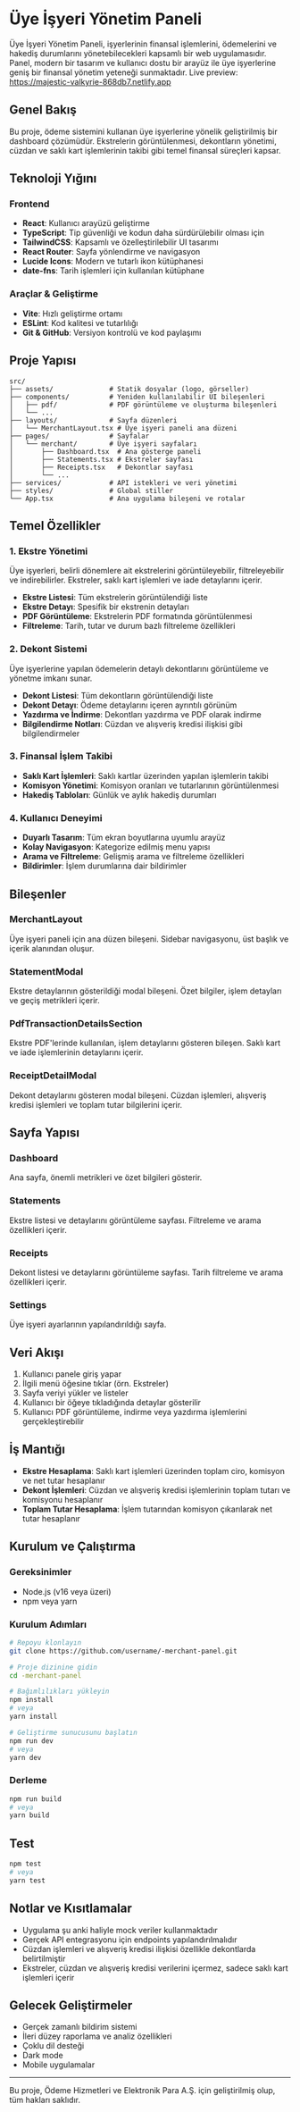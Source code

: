 #  Üye İşyeri Yönetim Paneli

 Üye İşyeri Yönetim Paneli, işyerlerinin finansal işlemlerini, ödemelerini ve hakediş durumlarını yönetebilecekleri kapsamlı bir web uygulamasıdır. Panel, modern bir tasarım ve kullanıcı dostu bir arayüz ile üye işyerlerine geniş bir finansal yönetim yeteneği sunmaktadır. Live preview: https://majestic-valkyrie-868db7.netlify.app

## Genel Bakış

Bu proje,  ödeme sistemini kullanan üye işyerlerine yönelik geliştirilmiş bir dashboard çözümüdür. Ekstrelerin görüntülenmesi, dekontların yönetimi, cüzdan ve saklı kart işlemlerinin takibi gibi temel finansal süreçleri kapsar.

## Teknoloji Yığını

### Frontend
- **React**: Kullanıcı arayüzü geliştirme
- **TypeScript**: Tip güvenliği ve kodun daha sürdürülebilir olması için
- **TailwindCSS**: Kapsamlı ve özelleştirilebilir UI tasarımı
- **React Router**: Sayfa yönlendirme ve navigasyon
- **Lucide Icons**: Modern ve tutarlı ikon kütüphanesi
- **date-fns**: Tarih işlemleri için kullanılan kütüphane

### Araçlar & Geliştirme
- **Vite**: Hızlı geliştirme ortamı
- **ESLint**: Kod kalitesi ve tutarlılığı
- **Git & GitHub**: Versiyon kontrolü ve kod paylaşımı

## Proje Yapısı

```
src/
├── assets/              # Statik dosyalar (logo, görseller)
├── components/          # Yeniden kullanılabilir UI bileşenleri
│   ├── pdf/             # PDF görüntüleme ve oluşturma bileşenleri
│   └── ...
├── layouts/             # Sayfa düzenleri
│   └── MerchantLayout.tsx # Üye işyeri paneli ana düzeni
├── pages/               # Sayfalar
│   └── merchant/        # Üye işyeri sayfaları
│       ├── Dashboard.tsx  # Ana gösterge paneli
│       ├── Statements.tsx # Ekstreler sayfası
│       ├── Receipts.tsx   # Dekontlar sayfası
│       └── ...
├── services/            # API istekleri ve veri yönetimi
├── styles/              # Global stiller
└── App.tsx              # Ana uygulama bileşeni ve rotalar
```

## Temel Özellikler

### 1. Ekstre Yönetimi

Üye işyerleri, belirli dönemlere ait ekstrelerini görüntüleyebilir, filtreleyebilir ve indirebilirler. Ekstreler, saklı kart işlemleri ve iade detaylarını içerir.

- **Ekstre Listesi**: Tüm ekstrelerin görüntülendiği liste
- **Ekstre Detayı**: Spesifik bir ekstrenin detayları
- **PDF Görüntüleme**: Ekstrelerin PDF formatında görüntülenmesi
- **Filtreleme**: Tarih, tutar ve durum bazlı filtreleme özellikleri

### 2. Dekont Sistemi

Üye işyerlerine yapılan ödemelerin detaylı dekontlarını görüntüleme ve yönetme imkanı sunar.

- **Dekont Listesi**: Tüm dekontların görüntülendiği liste
- **Dekont Detayı**: Ödeme detaylarını içeren ayrıntılı görünüm
- **Yazdırma ve İndirme**: Dekontları yazdırma ve PDF olarak indirme
- **Bilgilendirme Notları**: Cüzdan ve alışveriş kredisi ilişkisi gibi bilgilendirmeler

### 3. Finansal İşlem Takibi

- **Saklı Kart İşlemleri**: Saklı kartlar üzerinden yapılan işlemlerin takibi
- **Komisyon Yönetimi**: Komisyon oranları ve tutarlarının görüntülenmesi
- **Hakediş Tabloları**: Günlük ve aylık hakediş durumları

### 4. Kullanıcı Deneyimi

- **Duyarlı Tasarım**: Tüm ekran boyutlarına uyumlu arayüz
- **Kolay Navigasyon**: Kategorize edilmiş menu yapısı
- **Arama ve Filtreleme**: Gelişmiş arama ve filtreleme özellikleri
- **Bildirimler**: İşlem durumlarına dair bildirimler

## Bileşenler

### MerchantLayout

Üye işyeri paneli için ana düzen bileşeni. Sidebar navigasyonu, üst başlık ve içerik alanından oluşur.

### StatementModal

Ekstre detaylarının gösterildiği modal bileşeni. Özet bilgiler, işlem detayları ve geçiş metrikleri içerir.

### PdfTransactionDetailsSection

Ekstre PDF'lerinde kullanılan, işlem detaylarını gösteren bileşen. Saklı kart ve iade işlemlerinin detaylarını içerir.

### ReceiptDetailModal

Dekont detaylarını gösteren modal bileşeni. Cüzdan işlemleri, alışveriş kredisi işlemleri ve toplam tutar bilgilerini içerir.

## Sayfa Yapısı

### Dashboard

Ana sayfa, önemli metrikleri ve özet bilgileri gösterir.

### Statements

Ekstre listesi ve detaylarını görüntüleme sayfası. Filtreleme ve arama özellikleri içerir.

### Receipts

Dekont listesi ve detaylarını görüntüleme sayfası. Tarih filtreleme ve arama özellikleri içerir.

### Settings

Üye işyeri ayarlarının yapılandırıldığı sayfa.

## Veri Akışı

1. Kullanıcı panele giriş yapar
2. İlgili menü öğesine tıklar (örn. Ekstreler)
3. Sayfa veriyi yükler ve listeler
4. Kullanıcı bir öğeye tıkladığında detaylar gösterilir
5. Kullanıcı PDF görüntüleme, indirme veya yazdırma işlemlerini gerçekleştirebilir

## İş Mantığı

- **Ekstre Hesaplama**: Saklı kart işlemleri üzerinden toplam ciro, komisyon ve net tutar hesaplanır
- **Dekont İşlemleri**: Cüzdan ve alışveriş kredisi işlemlerinin toplam tutarı ve komisyonu hesaplanır
- **Toplam Tutar Hesaplama**: İşlem tutarından komisyon çıkarılarak net tutar hesaplanır

## Kurulum ve Çalıştırma

### Gereksinimler
- Node.js (v16 veya üzeri)
- npm veya yarn

### Kurulum Adımları
```bash
# Repoyu klonlayın
git clone https://github.com/username/-merchant-panel.git

# Proje dizinine gidin
cd -merchant-panel

# Bağımlılıkları yükleyin
npm install
# veya
yarn install

# Geliştirme sunucusunu başlatın
npm run dev
# veya
yarn dev
```

### Derleme
```bash
npm run build
# veya
yarn build
```

## Test

```bash
npm test
# veya
yarn test
```

## Notlar ve Kısıtlamalar

- Uygulama şu anki haliyle mock veriler kullanmaktadır
- Gerçek API entegrasyonu için endpoints yapılandırılmalıdır
- Cüzdan işlemleri ve alışveriş kredisi ilişkisi özellikle dekontlarda belirtilmiştir
- Ekstreler, cüzdan ve alışveriş kredisi verilerini içermez, sadece saklı kart işlemleri içerir

## Gelecek Geliştirmeler

- Gerçek zamanlı bildirim sistemi
- İleri düzey raporlama ve analiz özellikleri
- Çoklu dil desteği
- Dark mode
- Mobile uygulamalar

---

Bu proje,  Ödeme Hizmetleri ve Elektronik Para A.Ş. için geliştirilmiş olup, tüm hakları saklıdır.

